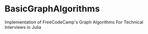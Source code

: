 # BasicGraphAlgorithms
Implementation of FreeCodeCamp's Graph Algorithms For Technical Interviews in Julia
